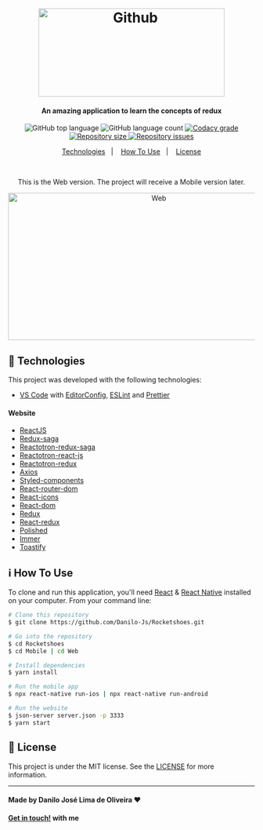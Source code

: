 <h1 align="center">
    <img alt="Github" src="https://camo.githubusercontent.com/e42868e1d9b1290402ecdcd17b831a281a28f2a7/68747470733a2f2f7265732e636c6f7564696e6172792e636f6d2f6c756b656d6f72616c65732f696d6167652f75706c6f61642f76313536323639363030302f726561646d655f6c6f676f732f72656163742d726f636b657473686f65735f6a79316c7a652e706e67" width="380" height="180"/>
</h1>

<h4 align="center">
  An amazing application to learn the concepts of redux
</h4>

<p align="center">
  <img alt="GitHub top language" src="https://img.shields.io/github/languages/top/Danilo-Js/Rocketshoes">

  <img alt="GitHub language count" src="https://img.shields.io/github/languages/count/Danilo-Js/Rocketshoes">

  <a href="https://www.codacy.com/gh/Danilo-Js/Rocketshoes/dashboard?utm_source=github.com&amp;utm_medium=referral&amp;utm_content=Danilo-Js/Rocketshoes&amp;utm_campaign=Badge_Grade">
    <img alt="Codacy grade" src="https://app.codacy.com/project/badge/Grade/4f3d79d5614e482ba0c7c6d467d35817">
  </a>
  
  <a href="https://img.shields.io/github/repo-size/Danilo-Js/Rocketshoes/commits/master">
    <img alt="Repository size" src="https://img.shields.io/github/repo-size/Danilo-Js/Rocketshoes">
  </a>

  <a href="https://img.shields.io/github/issues/Danilo-Js/Rocketshoes/issues">
    <img alt="Repository issues" src="https://img.shields.io/github/issues/Danilo-Js/Rocketshoes">
  </a>
</p>

<p align="center" direction="row">
  <a href="#rocket-technologies">Technologies</a>&nbsp;&nbsp;&nbsp;|&nbsp;&nbsp;&nbsp;
  <a href="#information_source-how-to-use">How To Use</a>&nbsp;&nbsp;&nbsp;|&nbsp;&nbsp;&nbsp;
  <a href="#memo-license">License</a>
</p>

</br>

<p align="center">This is the Web version. The project will receive a Mobile version later.</p>
<p align="center">
  <img alt="Web" width="600" height="300" src="https://github.com/Danilo-Js/Rocketshoes/blob/master/ReadmeGIFS/Web.gif">
</p>

## :rocket: Technologies

This project was developed with the following technologies:
-  [VS Code][vc] with [EditorConfig][vceditconfig], [ESLint][vceslint] and [Prettier][vcprettier]

#### Website
-  [ReactJS](https://reactjs.org)
-  [Redux-saga](https://redux-saga.js.org)
-  [Reactotron-redux-saga](https://github.com/infinitered/reactotron-redux-saga)
-  [Reactotron-react-js](https://github.com/infinitered/reactotron)
-  [Reactotron-redux](https://github.com/infinitered/reactotron-redux)
-  [Axios](https://www.npmjs.com/package/react-native-axios)
-  [Styled-components](https://www.styled-components.com/)
-  [React-router-dom](https://reactrouter.com)
-  [React-icons](https://react-icons.github.io/react-icons/)
-  [React-dom](reactjs.org/docs/react-dom.html)
-  [Redux](https://redux.js.org)
-  [React-redux](https://redux.js.org/basics/usage-with-react)
-  [Polished](https://polished.js.org)
-  [Immer](https://github.com/immerjs/immer)
-  [Toastify](https://github.com/fkhadra/react-toastify)

## :information_source: How To Use

To clone and run this application, you'll need [React](https://reactjs.org/docs/getting-started.html) & [React Native](https://reactnative.dev/docs/getting-started) installed on your computer. From your command line:

```bash
# Clone this repository
$ git clone https://github.com/Danilo-Js/Rocketshoes.git

# Go into the repository
$ cd Rocketshoes
$ cd Mobile | cd Web

# Install dependencies
$ yarn install

# Run the mobile app
$ npx react-native run-ios | npx react-native run-android

# Run the website
$ json-server server.json -p 3333
$ yarn start
```

## :memo: License
This project is under the MIT license. See the [LICENSE](https://github.com/Danilo-Js/Rocketshoes/blob/master/LICENSE) for more information.

---

#### Made by Danilo José Lima de Oliveira ♥ 
#### [Get in touch!](https://www.linkedin.com/in/danilo-js/) with me 

[vc]: https://code.visualstudio.com/
[vceditconfig]: https://marketplace.visualstudio.com/items?itemName=EditorConfig.EditorConfig
[vceslint]: https://marketplace.visualstudio.com/items?itemName=dbaeumer.vscode-eslint
[vcprettier]: https://marketplace.visualstudio.com/items?itemName=esbenp.prettier-vscode
